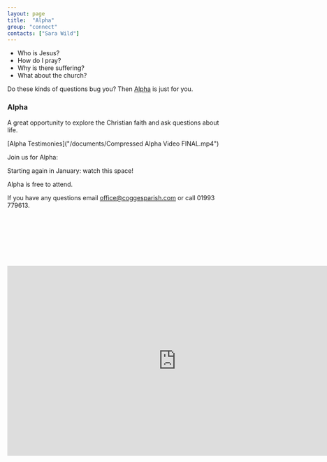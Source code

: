 ```yaml
---
layout: page
title:  "Alpha"
group: "connect"
contacts: ["Sara Wild"]
---
```


* Who is Jesus?
* How do I pray?
* Why is there suffering?
* What about the church?

Do these kinds of questions bug you? Then [Alpha](http://alpha.org/) is just for you.

### Alpha

A great opportunity to explore the Christian faith and ask questions about life.

[Alpha Testimonies]("/documents/Compressed Alpha Video FINAL.mp4")

Join us for Alpha:

Starting again in January: watch this space!

Alpha is free to attend.

If you have any questions email office@coggesparish.com or call 01993 779613.

<br><br><br><br><br><br>

<iframe width="771" height="434" src="https://www.youtube.com/embed/-WXr0vcT45w" frameborder="0" allowfullscreen></iframe>
